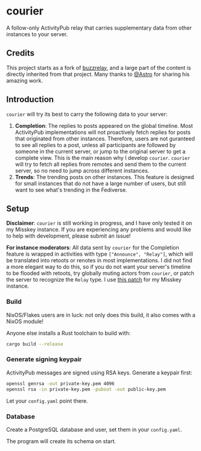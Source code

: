 # courier

A follow-only ActivityPub relay that carries supplementary data from other instances to your server.

## Credits

This project starts as a fork of [buzzrelay](https://github.com/astro/buzzrelay), and a large part of the content is directly inherited from that project.
Many thanks to [@Astro](https://github.com/astro) for sharing his amazing work.

## Introduction

`courier` will try its best to carry the following data to your server:

1. **Completion**: The replies to posts appeared on the global timeline.
   Most ActivityPub implementations will not proactively fetch replies for posts that originated from other instances.
   Therefore, users are not guranteed to see all replies to a post, unless all participants are followed by someone in the current server, or jump to the original server to get a complete view.
   This is the main reason why I develop `courier`.
   `courier` will try to fetch all replies from remotes and send them to the current server, so no need to jump across different instances.
2. **Trends**: The trending posts on other instances.
   This feature is designed for small instances that do not have a large number of users, but still want to see what's trending in the Fediverse.

## Setup

**Disclaimer**:
`courier` is still working in progress, and I have only tested it on my Misskey instance.
If you are experiencing any problems and would like to help with development, please submit an issue!

**For instance moderators**:
All data sent by `courier` for the Completion feature is wrapped in activities with type `["Announce", "Relay"]`,
which will be translated into retoots or renotes in most implementations.
I did not find a more elegant way to do this, so if you do not want your server's timeline to be flooded with retoots,
try globally muting actors from `courier`, or patch the server to recognize the `Relay` type.
I use [this patch](./misskey-relay.patch) for my Misskey instance.

### Build

NixOS/Flakes users are in luck: not only does this build, it also
comes with a NixOS module!

Anyone else installs a Rust toolchain to build with:

```bash
cargo build --release
```

### Generate signing keypair

ActivityPub messages are signed using RSA keys. Generate a keypair
first:

```bash
openssl genrsa -out private-key.pem 4096
openssl rsa -in private-key.pem -pubout -out public-key.pem
```

Let your `config.yaml` point there.

### Database

Create a PostgreSQL database and user, set them in your `config.yaml`.

The program will create its schema on start.
